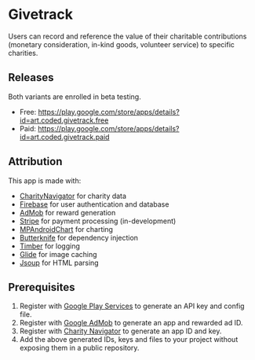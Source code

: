 ﻿# Givetrack

Users can record and reference the value of their charitable contributions (monetary consideration, in-kind goods, volunteer service) to specific charities.

## Releases

Both variants are enrolled in beta testing.
* Free: https://play.google.com/store/apps/details?id=art.coded.givetrack.free
* Paid: https://play.google.com/store/apps/details?id=art.coded.givetrack.paid

## Attribution

This app is made with:

* [CharityNavigator](http://api.charitynavigator.org/) for charity data
* [Firebase](https://firebase.google.com) for user authentication and database
* [AdMob](https://admob.google.com) for reward generation
* [Stripe](https://stripe.com) for payment processing (in-development)
* [MPAndroidChart](https://github.com/PhilJay/MPAndroidChart) for charting
* [Butterknife](https://github.com/JakeWharton/butterknife) for dependency injection
* [Timber](https://github.com/JakeWharton/timber) for logging
* [Glide](https://github.com/bumptech/glide) for image caching
* [Jsoup](https://jsoup.org) for HTML parsing

## Prerequisites

1. Register with [Google Play Services](https://developer.android.com/distribute/play-services/) to generate an API key and config file.
2. Register with [Google AdMob](https://developers.google.com/ads/) to generate an app and rewarded ad ID.
3. Register with [Charity Navigator](http://api.charitynavigator.org/) to generate an app ID and key.
4. Add the above generated IDs, keys and files to your project without exposing them in a public repository.